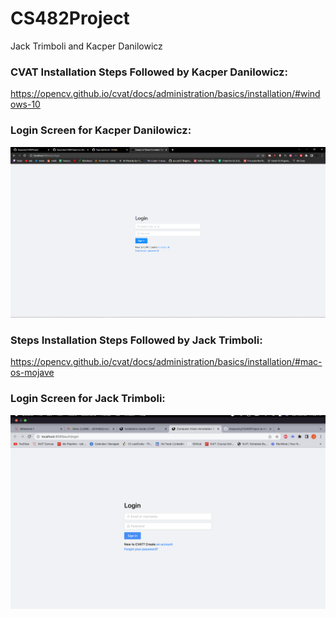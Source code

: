 # CS482Project

Jack Trimboli and Kacper Danilowicz

### CVAT Installation Steps Followed by Kacper Danilowicz:

https://opencv.github.io/cvat/docs/administration/basics/installation/#windows-10

### Login Screen for Kacper Danilowicz:
![alt text](https://github.com/Kaspooky/CS482Project/blob/milestone-1/assets/Kaspooky-login.png)

### Steps Installation Steps Followed by Jack Trimboli:

https://opencv.github.io/cvat/docs/administration/basics/installation/#mac-os-mojave

### Login Screen for Jack Trimboli: 
![alt text](https://github.com/Kaspooky/CS482Project/blob/milestone-1/assets/Screen%20Shot%202022-10-23%20at%2011.26.19%20PM.png)
